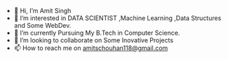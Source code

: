 - 👋 Hi, I’m Amit Singh
- 👀 I’m interested in DATA SCIENTIST ,Machine Learning ,Data Structures and Some WebDev.
- 🌱 I’m currently Pursuing My B.Tech in Computer Science. 
- 💞️ I’m looking to collaborate on Some Inovative Projects 
- 📫 How to reach me on amitschouhan118@gmail.com 

<!---
iamitsinghchouhan/About_me is a ✨ special ✨ repository because its `README.md` (this file) appears on your GitHub profile.
You can click the Preview link to take a look at your changes.
--->

